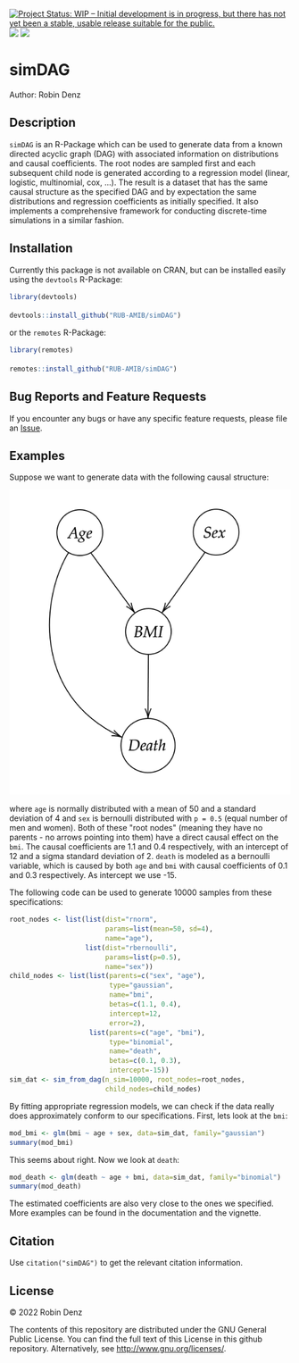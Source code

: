 <!-- badges: start -->
[![Project Status: WIP – Initial development is in progress, but there has not yet been a stable, usable release suitable for the public.](https://www.repostatus.org/badges/latest/wip.svg)](https://www.repostatus.org/#wip)
[![](https://www.r-pkg.org/badges/version/simDAG?color=green)](https://cran.r-project.org/package=simDAG)
[![](http://cranlogs.r-pkg.org/badges/grand-total/simDAG?color=blue)](https://cran.r-project.org/package=simDAG)
<!-- badges: end -->

# simDAG

Author: Robin Denz

## Description

`simDAG` is an R-Package which can be used to generate data from a known directed acyclic graph (DAG) with associated information
on distributions and causal coefficients. The root nodes are sampled first and each subsequent child node is generated according to a
regression model (linear, logistic, multinomial, cox, ...). The result is a dataset that has the same causal structure as the
specified DAG and by expectation the same distributions and regression coefficients as initially specified. It also implements a
comprehensive framework for conducting discrete-time simulations in a similar fashion.

## Installation

Currently this package is not available on CRAN, but can be installed easily using the `devtools` R-Package:

```R
library(devtools)

devtools::install_github("RUB-AMIB/simDAG")
```

or the `remotes` R-Package:

```R
library(remotes)

remotes::install_github("RUB-AMIB/simDAG")
```

## Bug Reports and Feature Requests

If you encounter any bugs or have any specific feature requests, please file an [Issue](https://github.com/RobinDenz1/simDAG/issues).

## Examples

Suppose we want to generate data with the following causal structure:

<img src="man/figures/example_DAG.png" />

where `age` is normally distributed with a mean of 50 and a standard deviation of 4 and `sex` is bernoulli distributed with `p = 0.5` (equal number of men and women).
Both of these "root nodes" (meaning they have no parents - no arrows pointing into them) have a direct causal effect on the `bmi`.
The causal coefficients are 1.1 and 0.4 respectively, with an intercept of 12 and a sigma standard deviation of 2. `death` is modeled as a bernoulli variable, which is
caused by both `age` and `bmi` with causal coefficients of 0.1 and 0.3 respectively. As intercept we use -15.

The following code can be used to generate 10000 samples from these specifications:

```R
root_nodes <- list(list(dist="rnorm",
                        params=list(mean=50, sd=4),
                        name="age"),
                   list(dist="rbernoulli",
                        params=list(p=0.5),
                        name="sex"))
child_nodes <- list(list(parents=c("sex", "age"),
                         type="gaussian",
                         name="bmi",
                         betas=c(1.1, 0.4),
                         intercept=12,
                         error=2),
                    list(parents=c("age", "bmi"),
                         type="binomial",
                         name="death",
                         betas=c(0.1, 0.3),
                         intercept=-15))
sim_dat <- sim_from_dag(n_sim=10000, root_nodes=root_nodes,
                        child_nodes=child_nodes)
```

By fitting appropriate regression models, we can check if the data really does approximately conform to our specifications.
First, lets look at the `bmi`:

```R
mod_bmi <- glm(bmi ~ age + sex, data=sim_dat, family="gaussian")
summary(mod_bmi)
```

This seems about right. Now we look at `death`:

```R
mod_death <- glm(death ~ age + bmi, data=sim_dat, family="binomial")
summary(mod_death)
```

The estimated coefficients are also very close to the ones we specified. More examples can be found in the documentation and the vignette.

## Citation

Use `citation("simDAG")` to get the relevant citation information.

## License

© 2022 Robin Denz

The contents of this repository are distributed under the GNU General Public License. You can find the full text of this License in this github repository. Alternatively, see <http://www.gnu.org/licenses/>.
